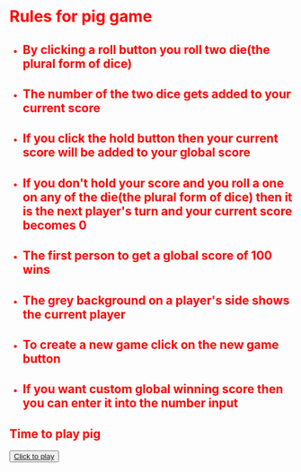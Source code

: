 <html lang="en">
<head>
    <script data-ad-client="ca-pub-6787492187610280" async src="https://pagead2.googlesyndication.com/pagead/js/adsbygoogle.js"></script>
    <meta charset="UTF-8">
    <meta name="viewport" content="width=device-width, initial-scale=1.0">
    <link rel="stylesheet" href="https://stackpath.bootstrapcdn.com/bootstrap/4.5.0/css/bootstrap.min.css" >
    <title>Document</title>
    <link rel="stylesheet" href="style1.css">
</head>
<body text="Red"><h1>Rules for pig game</h1>
    <p>
     <ul>
         <li><h2>By clicking a roll button you roll two die(the plural form of dice)</h2></li>
         <li><h2>The number of the  two dice gets added to your current score</h2></li>
         <li><h2>If you click the hold button then your current score will be added to your global score</h2></li>
         <li><h2>If you don't hold your score and you roll a one on any of the die(the plural form of dice) then it is the next player's turn and your current score becomes 0</h2></li>
         <li><h2>The first person to get a global score of 100 wins</h2></li>
         <li><h2>The grey background on a player's side shows the current player</h2></li>
         <li><h2>To create a new game click on the new game button</h2></li>
         <li><h2>If you want custom global  winning score then you can enter it into the number input </h2></li>
     </ul>
     <h2>Time to play pig</h2>  
    </p>
<button ><a href="game1.html">Click to play</a></button> 
</body>
</html>














